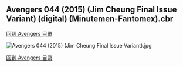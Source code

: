 ## Avengers 044 (2015) (Jim Cheung Final Issue Variant) (digital) (Minutemen-Fantomex).cbr


[回到 Avengers 目录](https://github.com/alicewish/markdown/blob/master/series/Avengers.md)


![Avengers 044 (2015) (Jim Cheung Final Issue Variant).jpg](https://wx1.sinaimg.cn/large/6a9fdecaly1fr0reqnj97j21kw2ed4qq.jpg)

[回到 Avengers 目录](https://github.com/alicewish/markdown/blob/master/series/Avengers.md)

